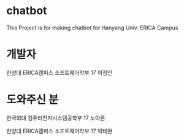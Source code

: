 # chatbot
This Project is for making chatbot for Hanyang Univ. ERICA Campus

# 개발자

한양대 ERICA캠퍼스 소프트웨어학부 17 이정인

# 도와주신 분

한국외대 컴퓨터전자시스템공학부 17 노아론

한양대 ERICA캠퍼스 소프트웨어학부 17 박태완
